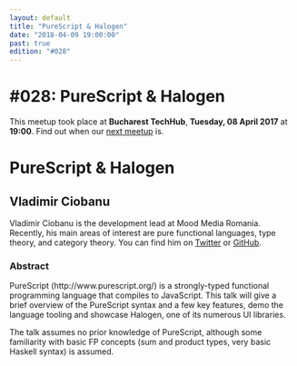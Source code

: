 ```yaml
---
layout: default
title: "PureScript & Halogen"
date: "2018-04-09 19:00:00"
past: true
edition: "#028"
---
```


<div class="description">
  <h1><span class="edition-number">#028</span>: PureScript &amp; Halogen</h1>
  <p>This meetup took place at <strong>Bucharest TechHub</strong>,
    <strong>Tuesday, 08 April 2017</strong> at <strong>19:00</strong>.
    Find out when our <a href="/next">next meetup</a> is.</p>
</div>

<div class="clear-fix"></div>

<div class="presentation">
  <h1>PureScript &amp; Halogen</h1>
  <div class="details">
    <div class="left">
      <div class="biography">
        <h2 class="speaker">Vladimir Ciobanu</h2>
        <p>Vladimir Ciobanu is the development lead at Mood Media Romania.
        Recently, his main areas of interest are pure functional languages,
        type theory, and category theory. You can find him on
        <a href="https://twitter.com/cvlad">Twitter</a> or
        <a href="https://github.com/vladciobanu">GitHub</a>.</p>
      </div>
      <div class="abstract">
        <h3>Abstract</h3>
        <p>PureScript (http://www.purescript.org/) is a strongly-typed
        functional programming language that compiles to JavaScript. This talk
        will give a brief overview of the PureScript syntax and a few key
        features, demo the language tooling and showcase Halogen, one of its
        numerous UI libraries.</p>
        <p>The talk assumes no prior knowledge of PureScript, although some
        familiarity with basic FP concepts (sum and product types, very basic
        Haskell syntax) is assumed.</p>
      </div>
    </div>
    <div class="right">
      <div class="slides">
        <script async class="speakerdeck-embed" data-id="e351eb62474e47208df30c1acca35204" data-ratio="1.77777777777778" src="//speakerdeck.com/assets/embed.js"></script>
      </div>
    </div>
  </div>
</div>
